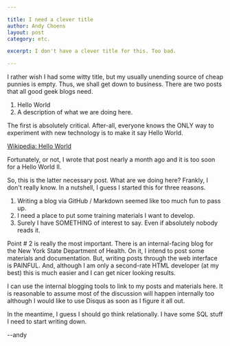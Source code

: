 ```yaml
---

title: I need a clever title
author: Andy Choens
layout: post
category: etc.

excerpt: I don't have a clever title for this. Too bad.

---
```


I rather wish I had some witty title, but my usually unending source
of cheap punnies is empty. Thus, we shall get down to business. There
are two posts that all good geek blogs
need.

1. Hello World
2. A description of what we are doing here.

The first is absolutely critical. After-all, everyone knows the ONLY
way to experiment with new technology is to make it say Hello World.

[Wikipedia: Hello World](http://en.wikipedia.org/wiki/Hello_world_program)

Fortunately, or not, I wrote that post nearly a month ago and it is
too soon for a Hello World II.

So, this is the latter necessary post. What are we doing here?
Frankly, I don't really know. In a nutshell, I guess I started this
for three reasons.

1. Writing a blog via GitHub / Markdown seemed like too much fun to
   pass up.
2. I need a place to put some training materials I want to develop.
3. Surely I have SOMETHING of interest to say. Even if absolutely
   nobody reads it.

Point # 2 is really the most important. There is an internal-facing
blog for the New York State Department of Health. On it, I intend to
post some materials and documentation. But, writing posts through the
web interface is PAINFUL. And, although I am only a second-rate HTML
developer (at my best) this is much easier and I can get nicer looking
results.

I can use the internal blogging tools to link to my posts and
materials here. It is reasonable to assume most of the discussion will
happen internally too although I would like to use Disqus as soon as I
figure it all out.

In the meantime, I guess I should go think relationally. I have some
SQL stuff I need to start writing down.

--andy


